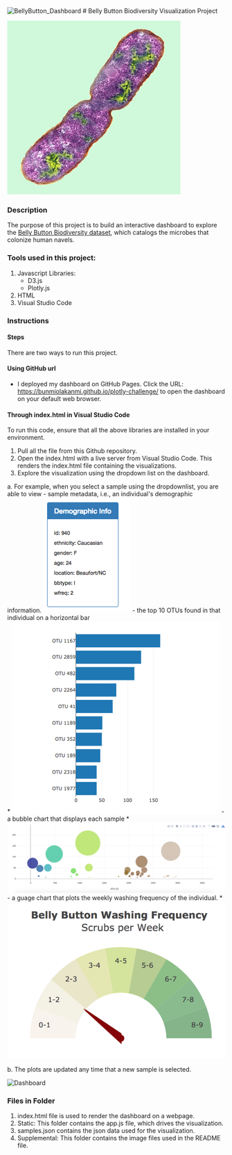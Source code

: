 <img width="634" alt="BellyButton_Dashboard" src="https://user-images.githubusercontent.com/71471355/113067785-3ec3f780-917a-11eb-99c9-a160f487385c.png">
# Belly Button Biodiversity Visualization Project

![Bacteria by filterforge.com](Images/bacteria.jpg)

### Description 
The purpose of this project is to build an interactive dashboard to explore the [Belly Button Biodiversity dataset](http://robdunnlab.com/projects/belly-button-biodiversity/), which catalogs the microbes that colonize human navels.

### Tools used in this project:
1.  Javascript
   Libraries:
      - D3.js
      - Plotly.js
2.  HTML
3.  Visual Studio Code

### Instructions


#### Steps
There are two ways to run this project.

#### Using GitHub url
*  I deployed my dashboard on GitHub Pages. Click the URL: https://bunmiolakanmi.github.io/plotly-challenge/  to open the dashboard on your default web browser.

#### Through index.html in Visual Studio Code

To run this code, ensure that all the above libraries are installed in your environment.
1.  Pull all the file from this Github repository.
2.  Open the index.html with a live server from Visual Studio Code. This renders the index.html file containing the visualizations.
3.  Explore the visualization using the dropdown list on the dashboard.
  
  a.  For example, when you select a sample using the dropdownlist, you are able to view 
      -  sample metadata, i.e., an individual's demographic information. 
       ![hw](Images/hw03.png) 
      -  the top 10 OTUs found in that individual on a horizontal bar  
        * ![bar Chart](Images/hw01.png)
      -  a bubble chart that displays each sample 
        * ![Bubble Chart](Images/bubble_chart.png)
      -  a guage chart that plots the weekly washing frequency of the individual. 
        * ![Weekly Washing Frequency Gauge](Images/gauge.png)
  
  b. The plots are updated any time that a new sample is selected.
  
  ![Dashboard](Images/BellyButton_Dashboard.png)
  
 
### Files in Folder
1.  index.html file is used to render the dashboard on a webpage.
2.  Static: This folder contains the app.js file, which drives the visualization.
3.  samples.json contains the json data used for the visualization.
4.  Supplemental: This folder contains the image files used in the README file.
